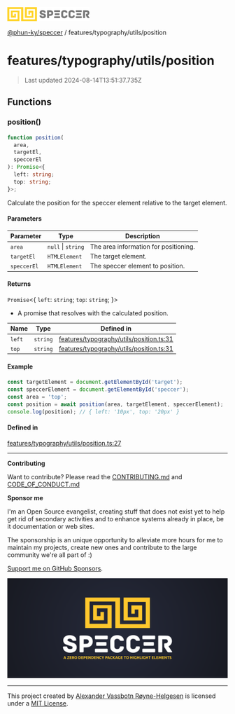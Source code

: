 <div>
  <img alt="SPECCER logo" src="https://raw.githubusercontent.com/phun-ky/speccer/main/public/logo-speccer-horizontal-colored-package.svg?raw=true" style="max-height:32px;" />
</div>

[@phun-ky/speccer](../../../README.md) / features/typography/utils/position

# features/typography/utils/position

> Last updated 2024-08-14T13:51:37.735Z

## Functions

### position()

```ts
function position(
  area,
  targetEl,
  speccerEl
): Promise<{
  left: string;
  top: string;
}>;
```

Calculate the position for the speccer element relative to the target element.

#### Parameters

| Parameter   | Type               | Description                           |
| ----------- | ------------------ | ------------------------------------- |
| `area`      | `null` \| `string` | The area information for positioning. |
| `targetEl`  | `HTMLElement`      | The target element.                   |
| `speccerEl` | `HTMLElement`      | The speccer element to position.      |

#### Returns

`Promise`\<\{
`left`: `string`;
`top`: `string`;
}>

- A promise that resolves with the calculated position.

| Name   | Type     | Defined in                                                                                                                             |
| ------ | -------- | -------------------------------------------------------------------------------------------------------------------------------------- |
| `left` | `string` | [features/typography/utils/position.ts:31](https://github.com/phun-ky/speccer/blob/main/src/features/typography/utils/position.ts#L31) |
| `top`  | `string` | [features/typography/utils/position.ts:31](https://github.com/phun-ky/speccer/blob/main/src/features/typography/utils/position.ts#L31) |

#### Example

```ts
const targetElement = document.getElementById('target');
const speccerElement = document.getElementById('speccer');
const area = 'top';
const position = await position(area, targetElement, speccerElement);
console.log(position); // { left: '10px', top: '20px' }
```

#### Defined in

[features/typography/utils/position.ts:27](https://github.com/phun-ky/speccer/blob/main/src/features/typography/utils/position.ts#L27)

---

**Contributing**

Want to contribute? Please read the [CONTRIBUTING.md](https://github.com/phun-ky/speccer/blob/main/CONTRIBUTING.md) and [CODE_OF_CONDUCT.md](https://github.com/phun-ky/speccer/blob/main/CODE_OF_CONDUCT.md)

**Sponsor me**

I'm an Open Source evangelist, creating stuff that does not exist yet to help get rid of secondary activities and to enhance systems already in place, be it documentation or web sites.

The sponsorship is an unique opportunity to alleviate more hours for me to maintain my projects, create new ones and contribute to the large community we're all part of :)

[Support me on GitHub Sponsors](https://github.com/sponsors/phun-ky).

![Speccer banner, with logo and slogan: A zero dependency package to highlight elements](https://github.com/phun-ky/speccer/blob/main/public/speccer-banner.png?raw=true)

---

This project created by [Alexander Vassbotn Røyne-Helgesen](http://phun-ky.net) is licensed under a [MIT License](https://choosealicense.com/licenses/mit/).
